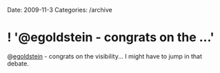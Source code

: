 Date: 2009-11-3
Categories: /archive

# ! '@egoldstein - congrats on the ...'

@<a href="http://twitter.com/egoldstein" class="aktt_username">egoldstein</a> - congrats on the visibility... I might have to jump in that debate.
